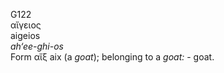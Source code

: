 <body>
  <p>G122<br>  αἴγειος  <br> aigeios  <br><i>ah‘ee-ghi-os </i><br>Form   αἴξ    aix   (a <i>goat</i>); belonging to a <i>goat:</i> - goat.<br></p>
 </body>